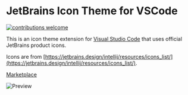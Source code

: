 # JetBrains Icon Theme for VSCode
[![contributions welcome](https://img.shields.io/badge/contributions-welcome-brightgreen.svg?style=flat)](https://github.com/chadalen/vscode-jetbrains-icon-theme/issues)

This is an icon theme extension for [Visual Studio Code](https://code.visualstudio.com/) that uses official JetBrains product icons.

Icons are from [https://jetbrains.design/intellij/resources/icons_list/](https://jetbrains.design/intellij/resources/icons_list/).

[Marketplace](https://marketplace.visualstudio.com/items?itemName=chadalen.vscode-jetbrains-icon-theme)

![Preview](https://github.com/chadalen/vscode-jetbrains-icon-theme/raw/HEAD/preview.png)
